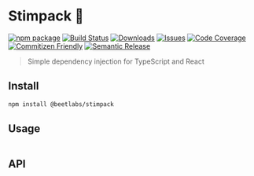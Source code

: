 # Stimpack 💉

[![npm package][npm-img]][npm-url]
[![Build Status][build-img]][build-url]
[![Downloads][downloads-img]][downloads-url]
[![Issues][issues-img]][issues-url]
[![Code Coverage][codecov-img]][codecov-url]
[![Commitizen Friendly][commitizen-img]][commitizen-url]
[![Semantic Release][semantic-release-img]][semantic-release-url]

> Simple dependency injection for TypeScript and React

## Install

```bash
npm install @beetlabs/stimpack
```

## Usage

```ts
```

## API

[build-img]:https://github.com/beetlabs/stimpack/actions/workflows/release.yml/badge.svg
[build-url]:https://github.com/beetlabs/stimpack/actions/workflows/release.yml
[downloads-img]:https://img.shields.io/npm/dt/@beetlabs/stimpack
[downloads-url]:https://www.npmtrends.com/@beetlabs/stimpack
[npm-img]:https://img.shields.io/npm/v/@beetlabs/stimpack
[npm-url]:https://www.npmjs.com/package/@beetlabs/stimpack
[issues-img]:https://img.shields.io/github/issues/beetlabs/stimpack/issues
[issues-url]:https://github.com/beetlabs/stimpack/issues
[codecov-img]:https://codecov.io/gh/beetlabs/stimpack/branch/main/graph/badge.svg
[codecov-url]:https://codecov.io/gh/beetlabs/stimpack
[semantic-release-img]:https://img.shields.io/badge/%20%20%F0%9F%93%A6%F0%9F%9A%80-semantic--release-e10079.svg
[semantic-release-url]:https://github.com/semantic-release/semantic-release
[commitizen-img]:https://img.shields.io/badge/commitizen-friendly-brightgreen.svg
[commitizen-url]:http://commitizen.github.io/cz-cli/
